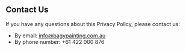## Contact Us

If you have any questions about this Privacy Policy, please contact us:

- By email: info@bagypainting.com.au
- By phone number: +61 422 000 876